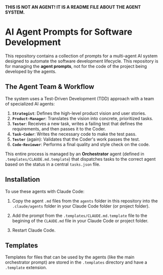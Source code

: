 **THIS IS NOT AN AGENT! IT IS A README FILE ABOUT THE AGENT SYSTEM.**

# AI Agent Prompts for Software Development

This repository contains a collection of prompts for a multi-agent AI system designed to automate the software development lifecycle. This repository is for managing the **agent prompts**, not for the code of the project being developed by the agents.

## The Agent Team & Workflow

The system uses a Test-Driven Development (TDD) approach with a team of specialized AI agents:

1.  **`Strategist`**: Defines the high-level product vision and user stories.
2.  **`Product-Manager`**: Translates the vision into concrete, prioritized tasks.
3.  **`Tester`**: Receives a new task, writes a failing test that defines the requirements, and then passes it to the Coder.
4.  **`Task-Coder`**: Writes the necessary code to make the test pass.
5.  **`Tester`** (again): Validates that the Coder's work passes the test.
6.  **`Code-Reviewer`**: Performs a final quality and style check on the code.

This entire process is managed by an **Orchestrator** agent (defined in `.templates/CLAUDE.md.template`) that dispatches tasks to the correct agent based on the status in a central `tasks.json` file.

## Installation

To use these agents with Claude Code:

1.  Copy the agent `.md` files from the `agents` folder in this repository into the `.claude/agents` folder in your Claude Code folder (or project folder).

2. Add the prompt from the `.templates/CLAUDE.md.template` file to the begining of the `CLAUDE.md` file in your Claude Code or project folder.

2.  Restart Claude Code.

## Templates

Templates for files that can be used by the agents (like the main orchestrator prompt) are stored in the `.templates` directory and have a `.template` extension.
